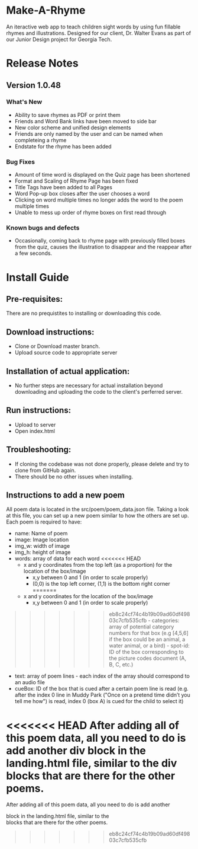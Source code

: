 # Make-A-Rhyme

An iteractive web app to teach children sight words by using fun fillable rhymes and illustrations.
Designed for our client, Dr. Walter Evans as part of our Junior Design project for Georgia Tech.

# Release Notes
## Version 1.0.48
### What's New
* Ability to save rhymes as PDF or print them
* Friends and Word Bank links have been moved to side bar
* New color scheme and unified design elements
* Friends are only named by the user and can be named when completeing a rhyme
* Endstate for the rhyme has been added
### Bug Fixes 
* Amount of time word is displayed on the Quiz page has been shortened
* Format and Scaling of Rhyme Page has been fixed
* Title Tags have been added to all Pages
* Word Pop-up box closes after the user chooses a word
* Clicking on word multiple times no longer adds the word to the poem multiple times
* Unable to mess up order of rhyme boxes on first read through

### Known bugs and defects
* Occasionally, coming back to rhyme page with previously filled boxes from the quiz, causes the illustration to disappear and the reappear after a few seconds.

# Install Guide  

## Pre-requisites: 
There are no prequistites to installing or downloading this code.

## Download instructions:
* Clone or Download master branch.
* Upload source code to appropriate server

## Installation of actual application:
* No further steps are necessary for actual installation beyond downloading and uploading the code to the client's perferred server.

## Run instructions:
* Upload to server
* Open index.html

## Troubleshooting:
* If cloning the codebase was not done properly, please delete and try to clone from GitHub again.
* There should be no other issues when installing. 

## Instructions to add a new poem
All poem data is located in the src/poem/poem_data.json file. Taking a look at this file, you can set up a new poem similar to how the others are set up. Each poem is required to have:

- name: Name of poem
- image: Image location
- img_w: width of image
- img_h: height of image
- words: array of data for each word
<<<<<<< HEAD
    - x and y coordinates from the top left (as a proportion) for the location of the box/image
        - x,y between 0 and 1 (in order to scale properly)
        - (0,0) is the top left corner, (1,1) is the bottom right corner
=======
    - x and y coordinates for the location of the box/image
        - x,y between 0 and 1 (in order to scale properly)
>>>>>>> eb8c24cf74c4b19b09ad60df49803c7cfb535cfb
    - categories: array of potential category numbers for that box (e.g [4,5,6] if the box could be an animal, a water animal, or a bird)
    - spot-id: ID of the box corresponding to the picture codes document (A, B, C, etc.)
- text: array of poem lines - each index of the array should correspond to an audio file
- cueBox: ID of the box that is cued after a certain poem line is read (e.g. after the index 0 line in Muddy Park ("Once on a pretend time didn’t you tell me how") is read, index 0 (box A) is cued for the child to select it)

<<<<<<< HEAD
After adding all of this poem data, all you need to do is add another div block in the landing.html file, similar to the div blocks that are there for the other poems.
=======
After adding all of this poem data, all you need to do is add another <div> block in the landing.html file, similar to the <div> blocks that are there for the other poems.
>>>>>>> eb8c24cf74c4b19b09ad60df49803c7cfb535cfb
